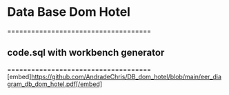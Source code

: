 # Data Base Dom Hotel 
====================================
## code.sql with workbench generator
====================================
[embed]https://github.com/AndradeChris/DB_dom_hotel/blob/main/eer_diagram_db_dom_hotel.pdf[/embed]
